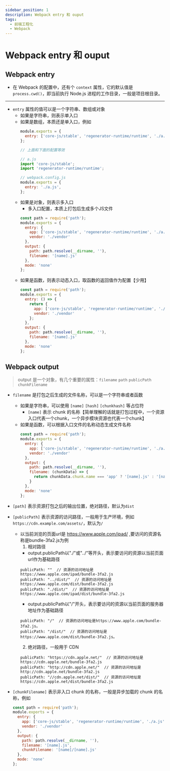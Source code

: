 ```yaml
---
sidebar_position: 1
description: Webpack entry 和 ouput
tags:
  - 前端工程化
  - Webpack
---
```


# Webpack entry 和 ouput

## Webpack entry

- 在 Webpack 的配置中，还有个 `context` 属性，它的默认值是 `process.cwd()`，即当前执行 Node.js 进程的工作目录，一般是项目根目录。
---
- `entry` 属性的值可以是一个字符串、数组或对象
  - 如果是字符串，则表示单入口
  - 如果是数组，本质还是单入口，例如
    ```js
    module.exports = {
      entry: ['core-js/stable', 'regenerator-runtime/runtime', './a.js'],
    };

    // 上面和下面的配置等效

    // a.js
    import 'core-js/stable';
    import 'regenerator-runtime/runtime';

    // webpack.config.js
    module.exports = {
      entry: './a.js',
    };
    ```
  - 如果是对象，则表示多入口
    - 多入口配置，本质上打包后生成多个JS文件
    ```js
    const path = require('path');
    module.exports = {
      entry: {
        app: ['core-js/stable', 'regenerator-runtime/runtime', './a.js'],
        vendor: './vendor'
      },
      output: {
        path: path.resolve(__dirname, ''),
        filename: '[name].js'
      },
      mode: 'none'
    };
    ```
  - 如果是函数，则表示动态入口，取函数的返回值作为配置【少用】
    ```js
    const path = require('path');
    module.exports = {
      entry: () => {
        return {
          app: ['core-js/stable', 'regenerator-runtime/runtime', './a.js'],
          vendor: './vendor'
        };
      },
      output: {
        path: path.resolve(__dirname, ''),
        filename: '[name].js'
      },
      mode: 'none'
    };
    ```

## Webpack output

> output 是一个对象，有几个重要的属性：`filename` `path` `publicPath` `chunkFilename`

- `filename` 是打包之后生成的文件名称，可以是一个字符串或者函数
  - 如果是字符串，可以使用 `[name]` `[hash]` `[chunkhash]` 等占位符
    - `[name]` 表示 chunk 的名称【简单理解的话就是打包过程中，一个资源入口代表一个chunk，一个异步模块资源也代表一个chunk】
  - 如果是函数，可以根据入口文件的名称动态生成文件名称
    ```js
    const path = require('path');
    module.exports = {
      entry: {
        app: ['core-js/stable', 'regenerator-runtime/runtime', './a.js'],
        vendor: './vendor'
      },
      output: {
        path: path.resolve(__dirname, ''),
        filename: (chunkData) => {
          return chunkData.chunk.name === 'app' ? '[name].js' : '[name]/[name].js';
        }
      },
      mode: 'none'
    };
    ```

- `[path]` 表示资源打包之后的输出位置，绝对路径，默认为`dist`

- `[publicPath]` 表示资源的访问路径，一般用于生产环境，例如 `https://cdn.example.com/assets/`，默认为`/`
  - 以当前浏览的页面url是 https://www.apple.com/ipad/ ,要访问的资源名称是bundle-3fa2.js为例
    1. 相对路径
      - output.publicPath以"./"或"../"等开头，表示要访问的资源以当前页面url作为基础路径
      ```text
      publicPath: ""  // 资源的访问地址是https://www.apple.com/ipad/bundle-3fa2.js
      publicPath: "../dist/"  // 资源的访问地址是https://www.apple.com/dist/bundle-3fa2.js
      publicPath: "./dist/"  // 资源的访问地址是https://www.apple.com/ipad/dist/bundle-3fa2.js
      ```
      - output.publicPath以"/"开头，表示要访问的资源以当前页面的服务器地址作为基础路径
      ```text
      publicPath: "/"  // 资源的访问地址是https://www.apple.com/bundle-3fa2.js。
      publicPath: "/dist/"  // 资源的访问地址是https://www.apple.com/dist/bundle-3fa2.js。
      ```
    2. 绝对路径，一般用于 CDN
    ```text
    publicPath: "https://cdn.apple.net/"  // 资源的访问地址是https://cdn.apple.net/bundle-3fa2.js
    publicPath: "http://cdn.apple.net/"  // 资源的访问地址是http://cdn.apple.net/bundle-3fa2.js
    publicPath: "//cdn.apple.net/dist/"  // 资源的访问地址是https://cdn.apple.net/dist/bundle-3fa2.js
    ```

- `[chunkFilename]` 表示非入口 chunk 的名称，一般是异步加载的 chunk 的名称，例如
  ```js
  const path = require('path');
  module.exports = {
    entry: {
      app: ['core-js/stable', 'regenerator-runtime/runtime', './a.js'],
      vendor: './vendor'
    },
    output: {
      path: path.resolve(__dirname, ''),
      filename: '[name].js',
      chunkFilename: '[name]/[name].js'
    },
    mode: 'none'
  };
  ```
